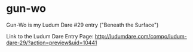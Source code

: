 # gun-wo
Gun-Wo is my Ludum Dare #29 entry ("Beneath the Surface")

Link to the Ludum Dare Entry Page: http://ludumdare.com/compo/ludum-dare-29/?action=preview&uid=10441
